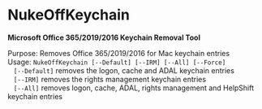 # NukeOffKeychain
<b>Microsoft Office 365/2019/2016 Keychain Removal Tool</b>

Purpose: Removes Office 365/2019/2016 for Mac keychain entries</br>
Usage: `NukeOffKeychain [--Default] [--IRM] [--All] [--Force]`</br>
&nbsp;&nbsp;&nbsp;`[--Default]` removes the logon, cache and ADAL keychain entries</br>
&nbsp;&nbsp;&nbsp;`[--IRM]` removes the rights management keychain entries</br>
&nbsp;&nbsp;&nbsp;`[--All]` removes logon, cache, ADAL, rights management and HelpShift keychain entries</br>
